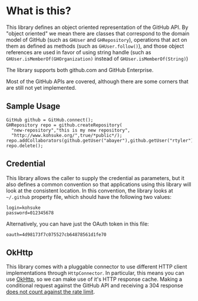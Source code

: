 What is this?
=====

This library defines an object oriented representation of the GitHub API. By "object oriented" we mean
there are classes that correspond to the domain model of GitHub (such as `GHUser` and `GHRepository`),
operations that act on them as defined as methods (such as `GHUser.follow()`), and those object references
are used in favor of using string handle (such as `GHUser.isMemberOf(GHOrganization)` instead of
`GHUser.isMemberOf(String)`)

The library supports both github.com and GitHub Enterprise.

Most of the GitHub APIs are covered, although there are some corners that are still not yet implemented.

Sample Usage
-----

    GitHub github = GitHub.connect();
    GHRepository repo = github.createRepository(
      "new-repository","this is my new repository",
      "http://www.kohsuke.org/",true/*public*/);
    repo.addCollaborators(github.getUser("abayer"),github.getUser("rtyler"));
    repo.delete();

Credential
----

This library allows the caller to supply the credential as parameters, but it also defines a common convention
so that applications using this library will look at the consistent location. In this convention, the library
looks at `~/.github` property file, which should have the following two values:

    login=kohsuke
    password=012345678

Alternatively, you can have just the OAuth token in this file:

    oauth=4d98173f7c075527cb64878561d1fe70

OkHttp
----
This library comes with a pluggable connector to use different HTTP client implementations
through `HttpConnector`. In particular, this means you can use [OkHttp](http://square.github.io/okhttp/),
so we can make use of it's HTTP response cache.
Making a conditional request against the GitHub API and receiving a 304 response
[does not count against the rate limit](http://developer.github.com/v3/#conditional-requests).